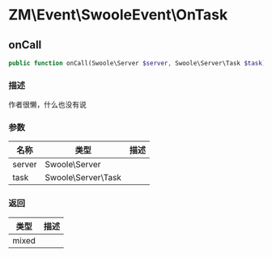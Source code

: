 # ZM\Event\SwooleEvent\OnTask

## onCall

```php
public function onCall(Swoole\Server $server, Swoole\Server\Task $task): mixed
```

### 描述

作者很懒，什么也没有说

### 参数

| 名称 | 类型 | 描述 |
| -------- | ---- | ----------- |
| server | Swoole\Server |  |
| task | Swoole\Server\Task |  |
### 返回

| 类型 | 描述 |
| ---- | ----------- |
| mixed |  |
